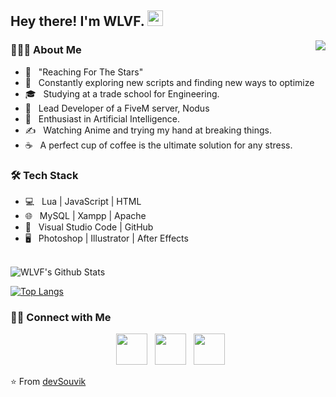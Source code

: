 <h2> Hey there! I'm WLVF. <img src="https://github.com/souvikguria98/souvikguria98/blob/master/Hi.gif" width="25"></h2>
<a href="https://discord.com/users/785699347223412768">
  <img src="https://lanyard-profile-readme.vercel.app/api/409126512701210634?hideTimestamp=true&idleMessage=Not%20listening%20to%20anything%20at%20the%20moment..." align="right" />
</a>

<h3> 👨🏻‍💻 About Me </h3>

- 🔭 &nbsp; "Reaching For The Stars"
- 🤔 &nbsp; Constantly exploring new scripts and finding new ways to optimize
- 🎓 &nbsp; Studying at a trade school for Engineering.
- 💼 &nbsp; Lead Developer of a FiveM server, Nodus
- 🌱 &nbsp; Enthusiast in Artificial Intelligence.
- ✍️ &nbsp; Watching Anime and trying my hand at breaking things.
- ☕ &nbsp; A perfect cup of coffee is the ultimate solution for any stress.

<h3>🛠 Tech Stack</h3>

- 💻 &nbsp; Lua | JavaScript | HTML
- 🌐 &nbsp; MySQL | Xampp | Apache
- 🔧 &nbsp; Visual Studio Code | GitHub
- 🖥 &nbsp; Photoshop | Illustrator | After Effects

<br>

<img align="center" src="https://github-readme-stats.vercel.app/api?username=WLVF&include_all_commits=true&count_private=true&show_icons=true&line_height=20&title_color=7A7ADB&icon_color=2234AE&text_color=D3D3D3&bg_color=0,000000,130F40" alt="WLVF's Github Stats">

</br>

[![Top Langs](https://github-readme-stats.vercel.app/api/top-langs/?username=WLVF&layout=compact&text_color=daf7dc&bg_color=151515)](https://github.com/devSouvik/github-readme-stats)


<h3> 🤝🏻 Connect with Me </h3>

<p align="center">
&nbsp; <a href="https://twitter.com/TheWLVF" target="_blank" rel="noopener noreferrer"><img src="https://img.icons8.com/plasticine/100/000000/twitter.png" width="50" /></a>  
&nbsp; <a href="https://www.instagram.com/thewlvf/" target="_blank" rel="noopener noreferrer"><img src="https://img.icons8.com/plasticine/100/000000/instagram-new.png" width="50" /></a>  
&nbsp; <a href="mailto:officialwlvf@outlook.com" target="_blank" rel="noopener noreferrer"><img src="https://img.icons8.com/plasticine/100/000000/gmail.png"  width="50" /></a>
</p>

⭐️ From [devSouvik](https://github.com/devSouvik)
